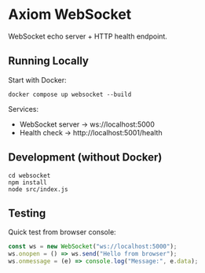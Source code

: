 # Axiom WebSocket

WebSocket echo server + HTTP health endpoint.

## Running Locally

Start with Docker:

    docker compose up websocket --build

Services:

- WebSocket server → ws://localhost:5000  
- Health check → http://localhost:5001/health

## Development (without Docker)

    cd websocket
    npm install
    node src/index.js

## Testing

Quick test from browser console:

```js
const ws = new WebSocket("ws://localhost:5000");
ws.onopen = () => ws.send("Hello from browser");
ws.onmessage = (e) => console.log("Message:", e.data);
